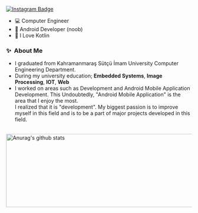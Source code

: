 [![Instagram Badge](https://img.shields.io/badge/-Instagram-C13584?style=flat-quare&labelColor=C13584&logo=instagram&logoColor=white&link=link)](link)
&nbsp;&nbsp;


- 💻 Computer Engineer
- 📱 Android Developer (noob)
- 🥇 I Love Kotlin
  

### ✨&nbsp; About Me

- I graduated from Kahramanmaraş Sütçü İmam University Computer Engineering Department.<br>
- During my university education; <b>Embedded Systems</b>, <b>Image Processing</b>, <b>IOT</b>, <b>Web</b> <br>
- I worked on areas such as Development and Android Mobile Application Development. This
Undoubtedly, "Android Mobile Application" is the area that I enjoy the most.<br>
I realized that it is "development". My biggest passion is to improve myself in this field and
is to be a part of major projects developed in this field.

<br>
 <a href="https://github.com/Honor13/github-readme-stats"><img align="center" src="https://github-readme-stats.vercel.app/api?username=Honor13&show_icons=true&include_all_commits=true&theme=buefy&hide_border=true" alt="Anurag's github stats" width="800" height="200" /></a>  </a> 

